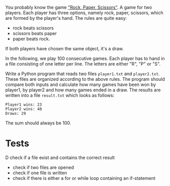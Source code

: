 You probably know the game ["Rock, Paper, Scissors"](https://en.wikipedia.org/wiki/Rock_paper_scissors). A game for two
players. Each player has three options, namely rock, paper, scissors, which are formed by the player's hand. The rules
are quite easy:
- rock beats scissors
- scissors beats paper
- paper beats rock.

If both players have chosen the same object, it's a draw.

In the following, we play 100 consecutive games. Each player has to hand in a file consisting of one letter per line.
The letters are either "R", "P" or "S".

Write a Python program that reads two files `player1.txt` and `player2.txt`. These files are organized according to the
above rules. The program should compare both inputs and calculate how many games have been won by player1, by player2
and how many games ended in a draw. The results are written into a file `result.txt` which looks as follows:

	Player1 wins: 23
	Player2 wins: 48
	Draws: 29

The sum should always be 100.

# Tests
D check if a file exist and contains the correct result
- check if two files are opened
- check if one file is written
- check if there is either a for or while loop containing an if-statement
